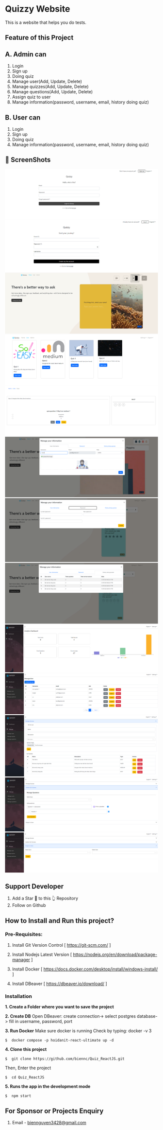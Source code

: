 # Quizzy Website

This is a website that helps you do tests.

## Feature of this Project

## A. Admin can

1. Login
2. Sign up
3. Doing quiz
4. Manage user(Add, Update, Delete)
5. Manage quizzes(Add, Update, Delete)
6. Manage questions(Add, Update, Delete)
7. Assign quiz to user
8. Manage information(password, username, email, history doing quiz)

## B. User can

1. Login
2. Sign up
3. Doing quiz
4. Manage information(password, username, email, history doing quiz)

## 📸 ScreenShots

<img src="./img/1.png"/>
<img src="./img/2.png"/>
<img src="./img/3.png"/>
<img src="./img/4.png"/>
<img src="./img/5.png"/>
<img src="./img/6.png"/>
<img src="./img/7.png"/>
<img src="./img/8.png"/>
<img src="./img/9.png"/>
<img src="./img/10.png"/>
<img src="./img/11.png"/>
<img src="./img/12.png"/>
<img src="./img/13.png"/>

## Support Developer

1. Add a Star 🌟 to this 👆 Repository
2. Follow on Github

## How to Install and Run this project?

### Pre-Requisites:

1. Install Git Version Control
   [ https://git-scm.com/ ]

2. Install Nodejs Latest Version
   [ https://nodejs.org/en/download/package-manager ]

3. Install Docker
   [ https://docs.docker.com/desktop/install/windows-install/ ]

4. Install DBeaver
   [ https://dbeaver.io/download/ ]

### Installation

**1. Create a Folder where you want to save the project**

**2. Create DB**
Open DBeaver: create connection-> select postgres database-> fill in username, password, port

**3. Run Docker**
Make sure docker is running Check by typing: docker -v 3

```
$  docker compose -p hoidanit-react-ultimate up -d
```

**4. Clone this project**

```
$  git clone https://github.com/biennc/Quiz_ReactJS.git
```

Then, Enter the project

```
$  cd Quiz_ReactJS
```

**5. Runs the app in the development mode**

```
$  npm start
```

## For Sponsor or Projects Enquiry

1. Email - biennguyen3428@gmail.com
